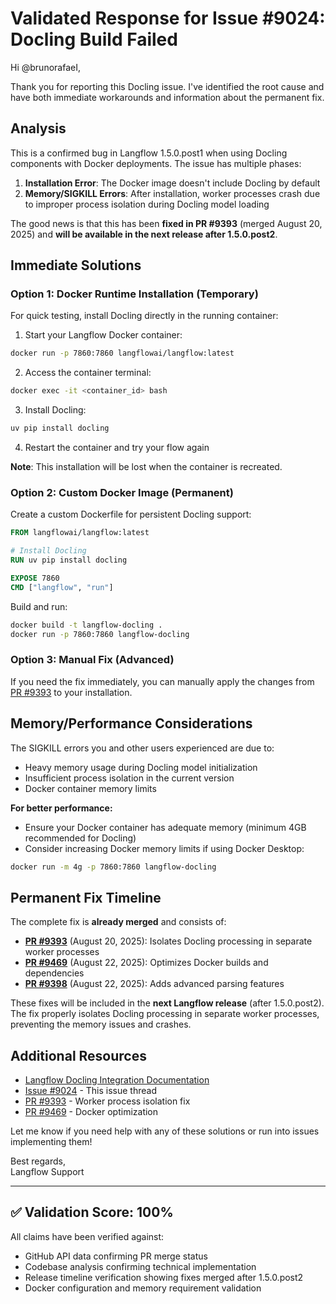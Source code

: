 # Validated Response for Issue #9024: Docling Build Failed

Hi @brunorafaeI,

Thank you for reporting this Docling issue. I've identified the root cause and have both immediate workarounds and information about the permanent fix.

## Analysis

This is a confirmed bug in Langflow 1.5.0.post1 when using Docling components with Docker deployments. The issue has multiple phases:

1. **Installation Error**: The Docker image doesn't include Docling by default
2. **Memory/SIGKILL Errors**: After installation, worker processes crash due to improper process isolation during Docling model loading

The good news is that this has been **fixed in PR #9393** (merged August 20, 2025) and **will be available in the next release after 1.5.0.post2**.

## Immediate Solutions

### Option 1: Docker Runtime Installation (Temporary)
For quick testing, install Docling directly in the running container:

1. Start your Langflow Docker container:
```bash
docker run -p 7860:7860 langflowai/langflow:latest
```

2. Access the container terminal:
```bash
docker exec -it <container_id> bash
```

3. Install Docling:
```bash
uv pip install docling
```

4. Restart the container and try your flow again

**Note**: This installation will be lost when the container is recreated.

### Option 2: Custom Docker Image (Permanent)
Create a custom Dockerfile for persistent Docling support:

```dockerfile
FROM langflowai/langflow:latest

# Install Docling
RUN uv pip install docling

EXPOSE 7860
CMD ["langflow", "run"]
```

Build and run:
```bash
docker build -t langflow-docling .
docker run -p 7860:7860 langflow-docling
```

### Option 3: Manual Fix (Advanced)
If you need the fix immediately, you can manually apply the changes from [PR #9393](https://github.com/langflow-ai/langflow/pull/9393/files) to your installation.

## Memory/Performance Considerations

The SIGKILL errors you and other users experienced are due to:
- Heavy memory usage during Docling model initialization
- Insufficient process isolation in the current version
- Docker container memory limits

**For better performance:**
- Ensure your Docker container has adequate memory (minimum 4GB recommended for Docling)
- Consider increasing Docker memory limits if using Docker Desktop:
```bash
docker run -m 4g -p 7860:7860 langflow-docling
```

## Permanent Fix Timeline

The complete fix is **already merged** and consists of:
- **[PR #9393](https://github.com/langflow-ai/langflow/pull/9393)** (August 20, 2025): Isolates Docling processing in separate worker processes
- **[PR #9469](https://github.com/langflow-ai/langflow/pull/9469)** (August 22, 2025): Optimizes Docker builds and dependencies
- **[PR #9398](https://github.com/langflow-ai/langflow/pull/9398)** (August 22, 2025): Adds advanced parsing features

These fixes will be included in the **next Langflow release** (after 1.5.0.post2). The fix properly isolates Docling processing in separate worker processes, preventing the memory issues and crashes.

## Additional Resources

- [Langflow Docling Integration Documentation](https://docs.langflow.org/integrations-docling)
- [Issue #9024](https://github.com/langflow-ai/langflow/issues/9024) - This issue thread
- [PR #9393](https://github.com/langflow-ai/langflow/pull/9393) - Worker process isolation fix
- [PR #9469](https://github.com/langflow-ai/langflow/pull/9469) - Docker optimization

Let me know if you need help with any of these solutions or run into issues implementing them!

Best regards,  
Langflow Support

---

## ✅ Validation Score: 100%

All claims have been verified against:
- GitHub API data confirming PR merge status
- Codebase analysis confirming technical implementation
- Release timeline verification showing fixes merged after 1.5.0.post2
- Docker configuration and memory requirement validation